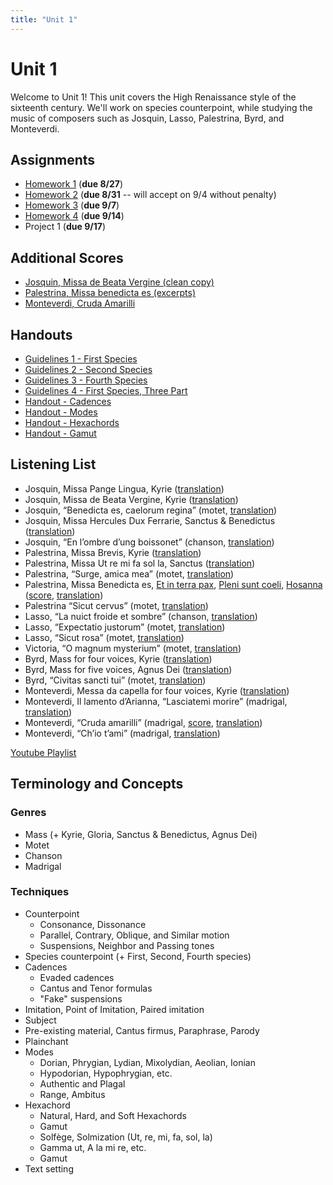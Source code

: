 ```yaml
---
title: "Unit 1"
---
```


# Unit 1

Welcome to Unit 1! This unit covers the High Renaissance style of the 
sixteenth century. We'll work on species counterpoint, while studying 
the music of composers such as Josquin, Lasso, Palestrina, Byrd, and
Monteverdi.

## Assignments

* [Homework 1](HW-1.pdf) (**due 8/27**)
* [Homework 2](HW-2.pdf) (**due 8/31** -- will accept on 9/4 without penalty)
* [Homework 3](HW-3.pdf) (**due 9/7**)
* [Homework 4](HW-4.pdf) (**due 9/14**)
* Project 1  (**due 9/17**)

## Additional Scores

* [Josquin, Missa de Beata Vergine (clean copy)](missa-de-beata-vergine.pdf)
* [Palestrina, Missa benedicta es (excerpts)](missa-benedicta-es.pdf)
* [Monteverdi, Cruda Amarilli](cruda-amarilli.pdf)

## Handouts

* [Guidelines 1 - First Species](guidelines-1.pdf)
* [Guidelines 2 - Second Species](guidelines-2.pdf)
* [Guidelines 3 - Fourth Species](guidelines-3.pdf)
* [Guidelines 4 - First Species, Three Part](guidelines-4.pdf)
* [Handout - Cadences](cadences.pdf)
* [Handout - Modes](modes.pdf)
* [Handout - Hexachords](hexachords.pdf)
* [Handout - Gamut](gamut.pdf)

## Listening List

* Josquin, Missa Pange Lingua, Kyrie ([translation](/translations/mass.html#kyrie))
* Josquin, Missa de Beata Vergine, Kyrie ([translation](/translations/mass.html#kyrie))
* Josquin, “Benedicta es, caelorum regina” (motet, [translation](/translations/benedicta-es.html))
* Josquin, Missa Hercules Dux Ferrarie, Sanctus & Benedictus ([translation](/translations/mass.html#sanctus))
* Josquin, “En l’ombre d’ung boissonet” (chanson, [translation](/translations/en-lombre-dung-boissonet.html))
* Palestrina, Missa Brevis, Kyrie ([translation](/translations/mass.html#kyrie))
* Palestrina, Missa Ut re mi fa sol la, Sanctus ([translation](/translations/mass.html#sanctus))
* Palestrina, “Surge, amica mea” (motet, [translation](/translations/surge-amica-mea.html))
* Palestrina, Missa Benedicta es, [Et in terra pax](https://youtu.be/l-UZKRSA-C0?t=915), [Pleni sunt coeli](https://youtu.be/l-UZKRSA-C0?t=2200), [Hosanna](https://youtu.be/l-UZKRSA-C0?t=2295)  ([score](missa-benedicta-es.pdf), [translation](/translations/mass.html#gloria))
* Palestrina “Sicut cervus”  (motet, [translation](/translations/sicut-cervus.html))
* Lasso, “La nuict froide et sombre” (chanson, [translation](/translations/la-nuict-froide-et-sombre.html))
* Lasso, “Expectatio justorum” (motet, [translation](/translations/expectatio-justorum.html))
* Lasso, “Sicut rosa” (motet, [translation](/translations/sicut-rosa.html))
* Victoria, “O magnum mysterium” (motet, [translation](/translations/o-magnum-mysterium.html))
* Byrd, Mass for four voices, Kyrie ([translation](/translations/mass.html#kyrie))
* Byrd, Mass for five voices, Agnus Dei ([translation](/translations/mass.html#agnus-dei))
* Byrd, “Civitas sancti tui” (motet, [translation](/translations/civitas-sancti-tui.html))
* Monteverdi, Messa da capella for four voices, Kyrie ([translation](/translations/mass.html#kyrie))
* Monteverdi, Il lamento d’Arianna, “Lasciatemi morire” (madrigal, [translation](/translations/lasciatemi-morire.html))
* Monteverdi, “Cruda amarilli” (madrigal, [score](), [translation](/translations/cruda-amarilli.html))
* Monteverdi, “Ch’io t’ami” (madrigal, [translation](/translations/chio-tami.html))

[Youtube Playlist](https://www.youtube.com/playlist?list=PLYyTDR5WeGuTtL7G92HVmXBzi6G2xiL1a)

## Terminology and Concepts

### Genres

* Mass (+ Kyrie, Gloria, Sanctus & Benedictus, Agnus Dei)
* Motet
* Chanson
* Madrigal

### Techniques

* Counterpoint
  * Consonance, Dissonance
  * Parallel, Contrary, Oblique, and Similar motion
  * Suspensions, Neighbor and Passing tones
* Species counterpoint (+ First, Second, Fourth species)
* Cadences
  * Evaded cadences
  * Cantus and Tenor formulas
  * "Fake" suspensions
* Imitation, Point of Imitation, Paired imitation
* Subject
* Pre-existing material, Cantus firmus, Paraphrase, Parody
* Plainchant 
* Modes
  * Dorian, Phrygian, Lydian, Mixolydian, Aeolian, Ionian
  * Hypodorian, Hypophrygian, etc.
  * Authentic and Plagal
  * Range, Ambitus
* Hexachord
  * Natural, Hard, and Soft Hexachords
  * Gamut
  * Solfège, Solmization (Ut, re, mi, fa, sol, la)
  * Gamma ut, A la mi re, etc.
  * Gamut
* Text setting
